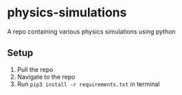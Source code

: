# physics-simulations
A repo containing various physics simulations using python


## Setup
1. Pull the repo
2. Navigate to the repo
3. Run `pip3 install -r requirements.txt` in terminal
